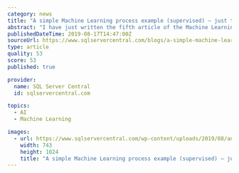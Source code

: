 ```yaml
---
category: news
title: "A simple Machine Learning process example (supervised) – just to start with"
abstract: "I have just written the fifth article of the Machine Learning topic. !!! This time it is an example of the process – step by step. Do not miss it! It is quite long but I hope I have explained everything very well"
publishedDateTime: 2019-08-17T14:47:00Z
sourceUrl: https://www.sqlservercentral.com/blogs/a-simple-machine-learning-process-example-supervised-just-to-start-with
type: article
quality: 53
score: 53
published: true

provider:
  name: SQL Server Central
  id: sqlservercentral.com

topics:
  - AI
  - Machine Learning

images:
  - url: https://www.sqlservercentral.com/wp-content/uploads/2019/08/anastasiya-romanova-sa5w8rfbdey-unsplash-743x1024.jpg
    width: 743
    height: 1024
    title: "A simple Machine Learning process example (supervised) – just to start with"
---
```

